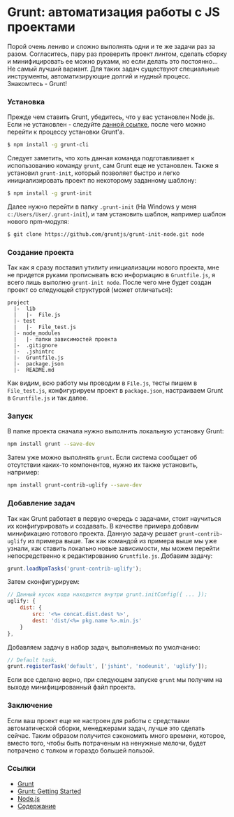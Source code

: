 Grunt: автоматизация работы с JS проектами
======

Порой очень лениво и сложно выполнять одни и те же задачи раз за разом. Согласитесь, пару раз проверить проект линтом, сделать сборку и минифицировать ее можно руками, но если делать это постоянно... Не самый лучший вариант. Для таких задач существуют специальные инструменты, автоматизирующие долгий и нудный процесс. Знакомтесь - Grunt!

<!-- more -->
### Установка

Прежде чем ставить Grunt, убедитесь, что у вас установлен Node.js. Если не установлен - следуйте [данной ссылке](http://nodejs.org/), после чего можно перейти к процессу установки Grunt'a.
```bash
$ npm install -g grunt-cli
```
Следует заметить, что хоть данная команда подготавливает к использованию команду `grunt`, сам Grunt еще не установлен. 
Также я установил `grunt-init`, который позволяет быстро и легко инициализировать проект по некоторому заданному шаблону:
```bash
$ npm install -g grunt-init
```
Далее нужно перейти в папку `.grunt-init` (На Windows у меня `c:/Users/User/.grunt-init`), и там установить шаблон, например шаблон нового npm-модуля:
```bash
$ git clone https://github.com/gruntjs/grunt-init-node.git node
```

### Создание проекта

Так как я сразу поставил утилиту инициализации нового проекта, мне не придется руками прописывать всю информацию в `Gruntfile.js`, я всего лишь выполню `grunt-init node`. После чего мне будет создан проект со следующей структурой (может отличаться):
```
project
  |-  lib
  |   |-  File.js
  |- test
  |   |-  File_test.js
  |- node_modules
  |   |- папки зависимостей проекта
  |-  .gitignore
  |-  .jshintrc
  |-  Gruntfile.js
  |-  package.json
  |-  README.md
```
Как видим, всю работу мы проводим в `File.js`, тесты пишем в `File_test.js`, конфигурируем проект в `package.json`, настраиваем Grunt в `Gruntfile.js` и так далее.

### Запуск

В папке проекта сначала нужно выполнить локальную установку Grunt:
```bash
npm install grunt --save-dev
```
Затем уже можно выполнять `grunt`. Если система сообщает об отсутствии каких-то компонентов, нужно их также установить, например:
```bash
npm install grunt-contrib-uglify --save-dev
```

### Добавление задач
Так как Grunt работает в первую очередь с задачами, стоит научиться их конфигурировать и создавать. В качестве примера добавим минификацию готового проекта. Данную задачу решает `grunt-contrib-uglify` из примера выше. Так как командой из примера выше мы уже узнали, как ставить локально новые зависимости, мы можем перейти непосредственно к редактированию `Gruntfile.js`. Добавим задачу:
```js
grunt.loadNpmTasks('grunt-contrib-uglify');
```
Затем сконфигурируем:
```js
// Данный кусок кода находится внутри grunt.initConfig({ ... });
uglify: {
	dist: {
		src: '<%= concat.dist.dest %>',
		dest: 'dist/<%= pkg.name %>.min.js'
	}
},
```
Добавляем задачу в набор задач, выполняемых по умолчанию:
```js
// Default task.
grunt.registerTask('default', ['jshint', 'nodeunit', 'uglify']);
```
Если все сделано верно, при следующем запуске `grunt` мы получим на выходе минифицированный файл проекта.

### Заключение

Если ваш проект еще не настроен для работы с средствами автоматической сборки, менеджерами задач, лучше это сделать сейчас. Таким образом получится сэкономить много времени, которое, вместо того, чтобы быть потраченым на ненужные мелочи, будет потрачено с толком и гораздо большей пользой.

### Ссылки
* [Grunt](http://gruntjs.com)
* [Grunt: Getting Started](http://gruntjs.com/getting-started)
* [Node.js](http://nodejs.org/)
* [Содержание](README.md)

